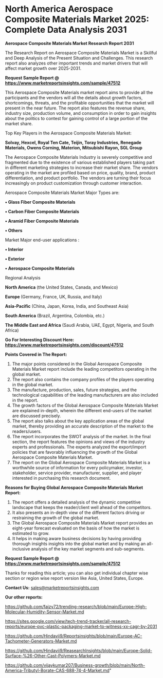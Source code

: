 # North America Aerospace Composite Materials Market 2025: Complete Data Analysis 2031

<strong>Aerospace Composite Materials Market Research Report 2031</strong>

The Research Report on Aerospace Composite Materials Market is a Skillful and Deep Analysis of the Present Situation and Challenges. This research report also analyzes other important trends and market drivers that will affect market growth over 2025-2031.

<strong>Request Sample Report @ <a href=https://www.marketreportsinsights.com/sample/47512>https://www.marketreportsinsights.com/sample/47512</a></strong>

This Aerospace Composite Materials market report aims to provide all the participants and the vendors will all the details about growth factors, shortcomings, threats, and the profitable opportunities that the market will present in the near future. The report also features the revenue share, industry size, production volume, and consumption in order to gain insights about the politics to contest for gaining control of a large portion of the market share.

Top Key Players in the Aerospace Composite Materials Market:

<strong>Solvay, Hexcel, Royal Ten Cate, Teijin, Toray Industries, Renegade Materials, Owens Corning, Materion, Mitsubishi Rayon, SGL Group</strong>

The Aerospace Composite Materials Industry is severely competitive and fragmented due to the existence of various established players taking part in different marketing strategies to increase their market share. The vendors operating in the market are profiled based on price, quality, brand, product differentiation, and product portfolio. The vendors are turning their focus increasingly on product customization through customer interaction.

Aerospace Composite Materials Market Major Types are:

<strong>•  Glass Fiber Composite Materials

•  Carbon Fiber Composite Materials

•  Aramid Fiber Composite Materials

•  Others</strong>

Market Major end-user applications :

<strong>•  Interior

•  Exterior

•  Aerospace Composite Materials</strong>

Regional Analysis

</u><strong><b>North America</b></strong> (the United States, Canada, and Mexico)

<strong><b>Europe </b></strong>(Germany, France, UK, Russia, and Italy)

<strong><b>Asia-Pacific</b></strong> (China, Japan, Korea, India, and Southeast Asia)

<strong><b>South America</b></strong> (Brazil, Argentina, Colombia, etc.)

<strong><b>The Middle East and Africa</b></strong> (Saudi Arabia, UAE, Egypt, Nigeria, and South Africa)

<strong>Go For Interesting Discount Here: <a href=https://www.marketreportsinsights.com/discount/47512>https://www.marketreportsinsights.com/discount/47512</a></strong>

<strong>Points Covered in The Report:</strong>
<ol>
  <li>The major points considered in the Global Aerospace Composite Materials Market report include the leading competitors operating in the global market.</li>
  <li>The report also contains the company profiles of the players operating in the global market.</li>
  <li>The manufacture, production, sales, future strategies, and the technological capabilities of the leading manufacturers are also included in the report.</li>
  <li>The growth factors of the Global Aerospace Composite Materials Market are explained in-depth, wherein the different end-users of the market are discussed precisely.</li>
  <li>The report also talks about the key application areas of the global market, thereby providing an accurate description of the market to the readers/users.</li>
  <li>The report incorporates the SWOT analysis of the market. In the final section, the report features the opinions and views of the industry experts and professionals. The experts analyzed the export/import policies that are favorably influencing the growth of the Global Aerospace Composite Materials Market.</li>
  <li>The report on the Global Aerospace Composite Materials Market is a worthwhile source of information for every policymaker, investor, stakeholder, service provider, manufacturer, supplier, and player interested in purchasing this research document.</li>
</ol>
<strong>Reasons for Buying Global Aerospace Composite Materials Market Report:</strong>

<ol>
  <li>The report offers a detailed analysis of the dynamic competitive landscape that keeps the reader/client well ahead of the competitors.</li>
  <li>It also presents an in-depth view of the different factors driving or restraining the growth of the global market.</li>
  <li>The Global Aerospace Composite Materials Market report provides an eight-year forecast evaluated on the basis of how the market is estimated to grow.</li>
  <li>It helps in making aware business decisions by having providing thorough insights insights into the global market and by making an all-inclusive analysis of the key market segments and sub-segments.</li>
</ol>
<strong>Request Sample Report @ <a href=https://www.marketreportsinsights.com/sample/47512>https://www.marketreportsinsights.com/sample/47512</a></strong>


Thanks for reading this article; you can also get individual chapter wise section or region wise report version like Asia, United States, Europe.

<strong>Contact Us:</strong>
sales@marketreportsinsights.com

<strong>Our other reports:</strong>

<a href=https://github.com/faizy72/trending-research/blob/main/Europe-High-Molecular-Humidity-Sensor-Market.md>https://github.com/faizy72/trending-research/blob/main/Europe-High-Molecular-Humidity-Sensor-Market.md</a>

<a href=https://sites.google.com/view/tech-trend-tracker/all-research-reports/europe-pvc-plastic-packaging-market-to-witness-xx-cagr-by-2031>https://sites.google.com/view/tech-trend-tracker/all-research-reports/europe-pvc-plastic-packaging-market-to-witness-xx-cagr-by-2031</a>

<a href=https://github.com/Hindavii9/Reportsinsights/blob/main/Europe-AC-Tachometer-Generators-Market.md>https://github.com/Hindavii9/Reportsinsights/blob/main/Europe-AC-Tachometer-Generators-Market.md</a>

<a href=https://github.com/Hindavii9/ReasearchInsights/blob/main/Europe-Solid-Surface-%26-Other-Cast-Polymers-Market.md>https://github.com/Hindavii9/ReasearchInsights/blob/main/Europe-Solid-Surface-%26-Other-Cast-Polymers-Market.md</a>

<a href=https://github.com/vijaykumar207/Business-growth/blob/main/North-America-Tributyl-Borate-CAS-688-74-4-Market.md>https://github.com/vijaykumar207/Business-growth/blob/main/North-America-Tributyl-Borate-CAS-688-74-4-Market.md</a>"
